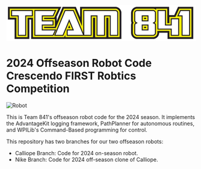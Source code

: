 
![Logo](/Team_841_logo.jpg)
# 2024 Offseason Robot Code Crescendo FIRST Robtics Competition
![Robot](/Calliope.jpg)

This is Team 841's offseason robot code for the 2024 season. It implements the AdvantageKit logging framework, PathPlanner for autonomous routines, and WPILib's Command-Based programming for control.

This repository has two branches for our two offseason robots:

- Calliope Branch: Code for 2024 on-season robot.
- Nike Branch: Code for 2024 off-season clone of Calliope.
